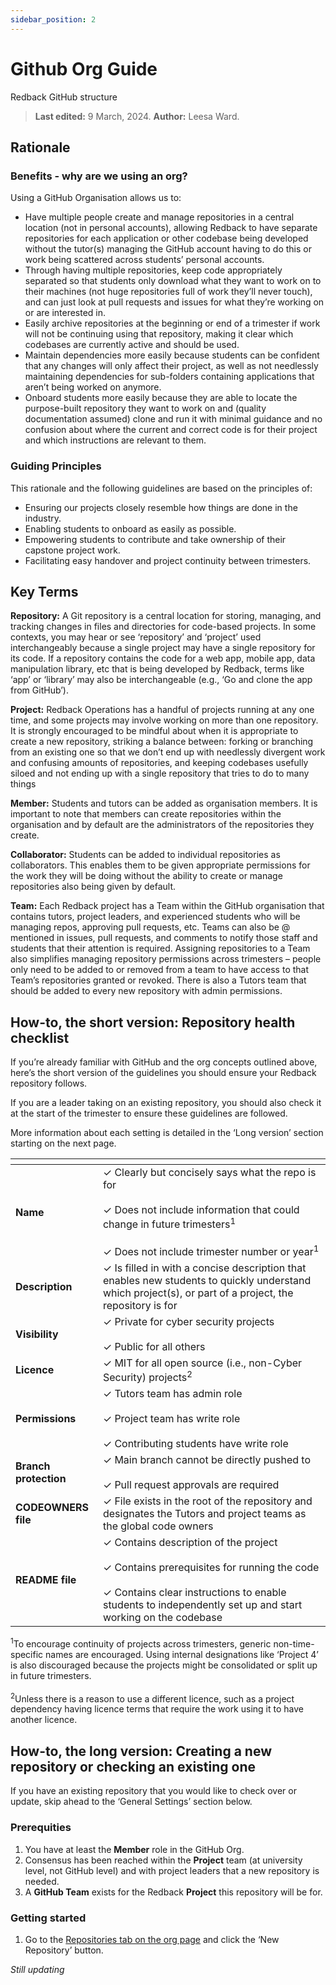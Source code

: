 ```yaml
---
sidebar_position: 2
---
```


# Github Org Guide

Redback GitHub structure

> **Last edited:** 9 March, 2024. **Author:** Leesa Ward.

## Rationale

### Benefits - why are we using an org?

Using a GitHub Organisation allows us to:

- Have multiple people create and manage repositories in a central location (not in personal accounts), allowing
Redback to have separate repositories for each application or other codebase being developed without the tutor(s)
managing the GitHub account having to do this or work being scattered across students’ personal accounts.
- Through having multiple repositories, keep code appropriately separated so that students only download what
they want to work on to their machines (not huge repositories full of work they’ll never touch), and can just look
at pull requests and issues for what they’re working on or are interested in.
- Easily archive repositories at the beginning or end of a trimester if work will not be continuing using that
repository, making it clear which codebases are currently active and should be used.
- Maintain dependencies more easily because students can be confident that any changes will only affect their
project, as well as not needlessly maintaining dependencies for sub-folders containing applications that aren’t
being worked on anymore.
- Onboard students more easily because they are able to locate the purpose-built repository they want to work on
and (quality documentation assumed) clone and run it with minimal guidance and no confusion about where the
current and correct code is for their project and which instructions are relevant to them.

### Guiding Principles

This rationale and the following guidelines are based on the principles of:

- Ensuring our projects closely resemble how things are done in the industry.
- Enabling students to onboard as easily as possible.
- Empowering students to contribute and take ownership of their capstone project work.
- Facilitating easy handover and project continuity between trimesters.

## Key Terms

**Repository:** A Git repository is a central location for storing, managing, and tracking changes in files and directories
for code-based projects. In some contexts, you may hear or see ‘repository’ and ‘project’ used interchangeably because
a single project may have a single repository for its code. If a repository contains the code for a web app, mobile app,
data manipulation library, etc that is being developed by Redback, terms like ‘app’ or ‘library’ may also be
interchangeable (e.g., ‘Go and clone the app from GitHub’).

**Project:** Redback Operations has a handful of projects running at any one time, and some projects may involve
working on more than one repository. It is strongly encouraged to be mindful about when it is appropriate to create a
new repository, striking a balance between: forking or branching from an existing one so that we don’t end up with
needlessly divergent work and confusing amounts of repositories, and keeping codebases usefully siloed and not
ending up with a single repository that tries to do to many things

**Member:** Students and tutors can be added as organisation members. It is important to note that members can create
repositories within the organisation and by default are the administrators of the repositories they create.

**Collaborator:** Students can be added to individual repositories as collaborators. This enables them to be given
appropriate permissions for the work they will be doing without the ability to create or manage repositories also
being given by default.

**Team:** Each Redback project has a Team within the GitHub organisation that contains tutors, project leaders, and
experienced students who will be managing repos, approving pull requests, etc. Teams can also be @ mentioned in
issues, pull requests, and comments to notify those staff and students that their attention is required. Assigning
repositories to a Team also simplifies managing repository permissions across trimesters – people only need to be
added to or removed from a team to have access to that Team’s repositories granted or revoked. There is also a Tutors
team that should be added to every new repository with admin permissions.

## How-to, the short version: Repository health checklist

If you’re already familiar with GitHub and the org concepts outlined above, here’s the short version of the guidelines
you should ensure your Redback repository follows.

If you are a leader taking on an existing repository, you should also check it at the start of the trimester to ensure these
guidelines are followed.

More information about each setting is detailed in the ‘Long version’ section starting on the next page.

| <!-- -->              | <!-- -->                                                               |
|-----------------------|------------------------------------------------------------------------|
| **Name**              | ✓ Clearly but concisely says what the repo is for <br></br> ✓ Does not include information that could change in future trimesters<sup>1</sup> <br></br> ✓ Does not include trimester number or year<sup>1</sup> |
| **Description**       | ✓ Is filled in with a concise description that enables new students to quickly understand which project(s), or part of a project, the repository is for |
| **Visibility**        | ✓ Private for cyber security projects <br></br> ✓ Public for all others |
| **Licence**           | ✓ MIT for all open source (i.e., non-Cyber Security) projects<sup>2</sup> |
| **Permissions**       | ✓ Tutors team has admin role <br></br> ✓ Project team has write role <br></br> ✓ Contributing students have write role |
| **Branch protection** | ✓ Main branch cannot be directly pushed to <br></br> ✓ Pull request approvals are required |
| **CODEOWNERS file**   | ✓ File exists in the root of the repository and designates the Tutors and project teams as the global code owners |
| **README file**       | ✓ Contains description of the project <br></br> ✓ Contains prerequisites for running the code <br></br> ✓ Contains clear instructions to enable students to independently set up and start working on the codebase |

<sup>1</sup>To encourage continuity of projects across trimesters, generic non-time-specific names are encouraged. Using internal
designations like ‘Project 4’ is also discouraged because the projects might be consolidated or split up in future trimesters.<br></br>
<sup>2</sup>Unless there is a reason to use a different licence, such as a project dependency having licence terms that require the work using it
to have another licence.

## How-to, the long version: Creating a new repository or checking an existing one

If you have an existing repository that you would like to check over or update, skip ahead to the ‘General Settings’ section below.

### Prerequities

1. You have at least the **Member** role in the GitHub Org.
2. Consensus has been reached within the **Project** team (at university level, not GitHub level) and with project leaders that a new repository is needed.
3. A **GitHub Team** exists for the Redback **Project** this repository will be for.

### Getting started

1. Go to the [Repositories tab on the org page](https://github.com/orgs/Redback-Operations/repositories) and click the ‘New Repository’ button.

*Still updating*